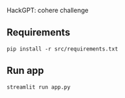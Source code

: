 HackGPT: cohere challenge

## Requirements

`pip install -r src/requirements.txt`

## Run app
`streamlit run app.py`